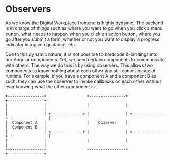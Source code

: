 # Observers #

As we know the Digital Workplace frontend is highly dynamic.
The backend is in charge of things such as where you want to go when you click a menu button,
what needs to happen when you click an action button, where you go after you submit a form, 
whether or not you want to display a progress indicator in a given guidance, etc.

Due to this dynamic nature, it is not possible to hardcode &-bindings into our Angular components.
Yet, we need certain components to communicate with others. The way we do this is by using observers.
This allows two components to know nothing about each other and still communicate at runtime.
For example, if you have a component A and a component B as such, they can use the observer to invoke callbacks
on each other without ever knowing what the other component is:

    +----------------+                  +----------------+                  +----------------+
    |                |                  |                |                  |                |
    |                | +--------------> |                | +--------------> |                |
    |  Component A   |                  |    Observer    |                  |  Component B   |
    |                | <--------------+ |                | <--------------+ |                |
    |                |                  |                |                  |                |
    +----------------+                  +----------------+                  +----------------+
